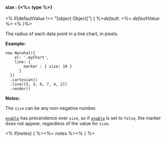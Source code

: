 #### **size** : {<%= type %>}

<% if(defaultValue !== "[object Object]") { %>*default: <%= defaultValue %>* <% }%>

The radius of each data point in a line chart, in pixels.

**Example:**

	new Narwhal({
	    el: '.myChart',
	    line: { 
	        marker : { size: 10 }
	      } 
      })
      .cartesian()
      .line([5, 3, 6, 7, 4, 2])
      .render()

**Notes:**

The `size` can be any non-negative number. 

[`enable`](#config_config.line.marker.enable) has precendence over `size`, so if [`enable`](#config_config.line.marker.enable) is set to `false`, the marker does not appear, regardless of the value for `size`.

<% if(notes) { %><%= notes %><% } %>

